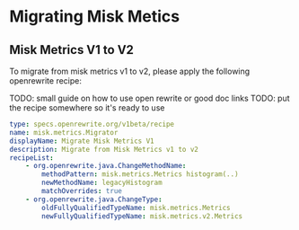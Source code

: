 # Migrating Misk Metics

## Misk Metrics V1 to V2

To migrate from misk metrics v1 to v2, please apply the following openrewrite recipe:

TODO: small guide on how to use open rewrite or good doc links
TODO: put the recipe somewhere so it's ready to use

```yaml
type: specs.openrewrite.org/v1beta/recipe
name: misk.metrics.Migrator
displayName: Migrate Misk Metrics V1
description: Migrate from Misk Metrics v1 to v2
recipeList:
    - org.openrewrite.java.ChangeMethodName:
        methodPattern: misk.metrics.Metrics histogram(..)
        newMethodName: legacyHistogram
        matchOverrides: true
    - org.openrewrite.java.ChangeType:
        oldFullyQualifiedTypeName: misk.metrics.Metrics
        newFullyQualifiedTypeName: misk.metrics.v2.Metrics
```